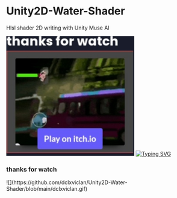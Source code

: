 # Unity2D-Water-Shader
Hlsl shader 2D writing with Unity Muse AI 

[<img alt="alt_text" width="340px" src="img.jpg" />](https://dclxviclan.itch.io/star-game)
	<a href="https://git.io/typing-svg"><img src="https://readme-typing-svg.herokuapp.com?font=Fira+Code&pause=2000&width=335&lines=💀dclxviclan+first+game+🎮" alt="Typing SVG" /></a>
<h3> thanks for watch</h3>
![](https://github.com/dclxviclan/Unity2D-Water-Shader/blob/main/dclxviclan.gif)
